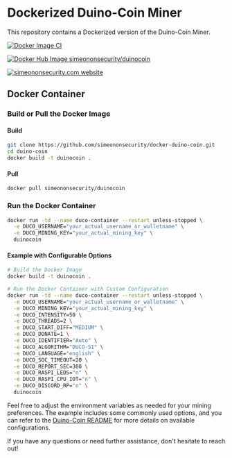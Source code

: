 # Dockerized Duino-Coin Miner

This repository contains a Dockerized version of the Duino-Coin Miner.

[![Docker Image CI](https://github.com/simeononsecurity/docker-duino-coin/actions/workflows/docker-image.yml/badge.svg)](https://github.com/simeononsecurity/docker-duino-coin/actions/workflows/docker-image.yml)

<a href="https://hub.docker.com/r/simeononsecurity/duinocoin" rel="me"><img src="https://img.shields.io/badge/DockerHub-Image-blue" alt="Docker Hub Image simeononsecurity/duinocoin"></a>

<a href="https://simeononsecurity.com" rel="me"><img src="https://img.shields.io/badge/SimeonOnSecurity-Website-Gray" alt="simeononsecurity.com website"></a>
## Docker Container

### Build or Pull the Docker Image

#### Build

```bash
git clone https://github.com/simeononsecurity/docker-duino-coin.git
cd duino-coin
docker build -t duinocoin .
```

#### Pull
```
docker pull simeononsecurity/duinocoin
```

### Run the Docker Container

```bash
docker run -td --name duco-container --restart unless-stopped \
  -e DUCO_USERNAME="your_actual_username_or_walletname" \
  -e DUCO_MINING_KEY="your_actual_mining_key" \
  duinocoin
```

#### Example with Configurable Options

```bash
# Build the Docker Image
docker build -t duinocoin .

# Run the Docker Container with Custom Configuration
docker run -td --name duco-container --restart unless-stopped \
  -e DUCO_USERNAME="your_actual_username_or_walletname" \
  -e DUCO_MINING_KEY="your_actual_mining_key" \
  -e DUCO_INTENSITY=50 \
  -e DUCO_THREADS=2 \
  -e DUCO_START_DIFF="MEDIUM" \
  -e DUCO_DONATE=1 \
  -e DUCO_IDENTIFIER="Auto" \
  -e DUCO_ALGORITHM="DUCO-S1" \
  -e DUCO_LANGUAGE="english" \
  -e DUCO_SOC_TIMEOUT=20 \
  -e DUCO_REPORT_SEC=300 \
  -e DUCO_RASPI_LEDS="n" \
  -e DUCO_RASPI_CPU_IOT="n" \
  -e DUCO_DISCORD_RP="n" \
  duinocoin
```

Feel free to adjust the environment variables as needed for your mining preferences. The example includes some commonly used options, and you can refer to the [Duino-Coin README](https://github.com/revoxhere/duino-coin) for more details on available configurations.

If you have any questions or need further assistance, don't hesitate to reach out!
